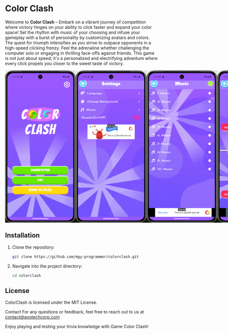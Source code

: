 # Color Clash

Welcome to **Color Clash** – Embark on a vibrant journey of competition where victory hinges on your ability to click faster and expand your color space! Set the rhythm with music of your choosing and infuse your gameplay with a burst of personality by customizing avatars and colors. The quest for triumph intensifies as you strive to outpace opponents in a high-speed clicking frenzy. Feel the adrenaline whether challenging the computer solo or engaging in thrilling face-offs against friends. This game is not just about speed; it's a personalized and electrifying adventure where every click propels you closer to the sweet taste of victory.

<div style="display: flex; justify-content: space-around;">
   <img src="assets/screenshot_1.png" alt="Game Screenshot" width="250" height="500">
   <img src="assets/screenshot_2.png" alt="Game Screenshot" width="250" height="500">
   <img src="assets/screenshot_3.png" alt="Game Screenshot" width="250" height="500">
   <img src="assets/screenshot_4.png" alt="Game Screenshot" width="250" height="500">
   <img src="assets/screenshot_5.png" alt="Game Screenshot" width="250" height="500">
   <img src="assets/screenshot_6.png" alt="Game Screenshot" width="250" height="500">
   <img src="assets/screenshot_7.png" alt="Game Screenshot" width="250" height="500">
   <img src="assets/screenshot_8.png" alt="Game Screenshot" width="250" height="500">
</div>

## Installation

1. Clone the repository:
   ```bash
   git clone https://github.com/mgy-programmer/colorclash.git

2. Navigate into the project directory:
   ```bash
   cd colorclash

## License
ColorClash is licensed under the MIT License.

Contact
For any questions or feedback, feel free to reach out to us at contact@ayotechcorp.com

Enjoy playing and testing your trivia knowledge with Game Color Clash!
   



